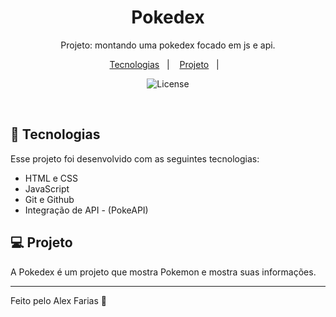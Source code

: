 <h1 align="center">Pokedex </h1>

<p align="center">
Projeto: montando uma pokedex focado em js e api.
</p>

<p align="center">
  <a href="#-tecnologias">Tecnologias</a>&nbsp;&nbsp;&nbsp;|&nbsp;&nbsp;&nbsp;
  <a href="#-projeto">Projeto</a>&nbsp;&nbsp;&nbsp;|&nbsp;&nbsp;&nbsp;
</p>

<p align="center">
  <img alt="License" src="https://img.shields.io/static/v1?label=license&message=MIT&color=49AA26&labelColor=000000">
</p>

<br>

## 🚀 Tecnologias

Esse projeto foi desenvolvido com as seguintes tecnologias:

- HTML e CSS
- JavaScript
- Git e Github
- Integração de API - (PokeAPI)

## 💻 Projeto

A Pokedex é um projeto que mostra Pokemon e mostra suas informações.

---

Feito pelo Alex Farias :wave:
